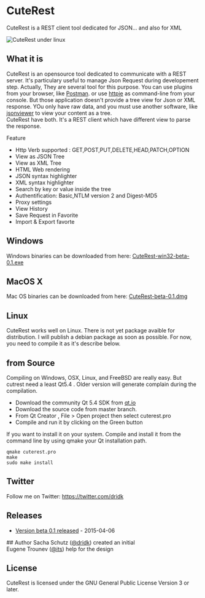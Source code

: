 # CuteRest
CuteRest is a REST client tool dedicated for JSON... and also for XML 

![CuteRest under linux](https://raw.githubusercontent.com/dridk/cuterest/master/screenshot.png "cuterest")

## What it is
CuteRest is an opensource tool dedicated to communicate with a REST server. It's particulary useful to manage 
Json Request during developement step. Actually, They are several tool for this purpose. You can use plugins from
your browser, like [Postman](https://chrome.google.com/webstore/detail/postman-rest-client/fdmmgilgnpjigdojojpjoooidkmcomcm). or use [httpie](https://github.com/jakubroztocil/httpie) as command-line from your console. But those application doesn't provide
a tree view for Json or XML response. YOu only have raw data, and you must use another software, like 
[jsonviewer](http://jsonviewer.stack.hu/) to view your content as a tree.  
CuteRest have both. It's a REST client which have different view to parse the response.

Feature

* Http Verb supported : GET,POST,PUT,DELETE,HEAD,PATCH,OPTION 
* View as JSON Tree
* View as XML Tree 
* HTML Web rendering
* JSON syntax highlighter
* XML syntax highlighter
* Search by key or value inside the tree
* Authentification: Basic,NTLM version 2 and Digest-MD5 
* Proxy settings
* View History
* Save Request in Favorite
* Import & Export favorte 

## Windows
Windows binaries can be downloaded from here:
[CuteRest-win32-beta-0.1.exe](https://github.com/dridk/cuterest/releases/download/v0.1-beta/CuteRest-win32-beta-0.1.exe)


## MacOS X
Mac OS binaries can be downloaded from here:
[CuteRest-beta-0.1.dmg](https://github.com/dridk/cuterest/releases/download/v0.1-beta/CuteRest-beta-0.1.dmg)


## Linux

CuteRest works well on Linux. There is not yet package avaible for distribution. I will publish a debian package
as soon as possible. For now, you need to compile it as it's describe below. 

## from Source
Compiling on Windows, OSX, Linux, and FreeBSD are really easy. But cutrest need a least Qt5.4 . Older version will generate complain during the compilation. 
* Download the community Qt 5.4 SDK from [qt.io](http://www.qt.io/download/)
* Download the source code from master branch. 
* From Qt Creator , File > Open project  then select cuterest.pro
* Compile and run it by clicking on the Green button

If you want to install it on your system. Compile and install it from the command line by using qmake your Qt installation path. 
    
    qmake cuterest.pro
    make
    sudo make install

## Twitter

Follow me on Twitter: https://twitter.com/dridk

## Releases

* [Version beta 0.1 released](https://github.com/dridk/cuterest/releases/tag/v0.1-beta) - 2015-04-06

## Author
Sacha Schutz ([@dridk](https://github.com/dridk)) created an initial  
Eugene Trounev ([@its](https://github.com/its)) help for the design


## License

CuteRest is licensed under the GNU General Public License Version 3 or later.

